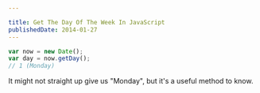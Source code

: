 ```yaml
---

title: Get The Day Of The Week In JavaScript
publishedDate: 2014-01-27
---
```


```js
var now = new Date();
var day = now.getDay();
// 1 (Monday)
```

It might not straight up give us "Monday", but it's a useful method to know.
